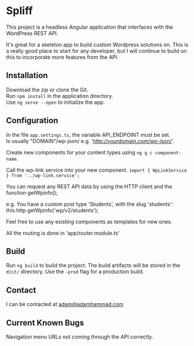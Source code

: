 # Spliff

This project is a headless Angular application that interfaces with the WordPress REST API.

It's great for a skeleton app to build custom Wordpress solutions on. This is a really good place to start for any developer, but I will continue to build on this to incorporate more features from the API.

## Installation

Download the zip or clone the Git.<br>
Run `npm install` in the application directory.<br>
Use `ng serve --open` to initialize the app.

## Configuration

In the file `app.settings.ts`, the variable API_ENDPOINT must be set.<br>
Is usually "DOMAIN"/wp-json/ e.g. 'http://yourdomain.com/wp-json/'.

Create new components for your content types using `ng g c component-name`.

Call the wp-link service into your new component.
`import { WpLinkService } from '../wp-link.service';`

You can request any REST API data by using the HTTP client and the function getWpinfo();

e.g. You have a custom post type 'Students', with the slug 'students':
  this.http.getWpinfo('wp/v2/students');
  
Feel free to use any existing components as templates for new ones.

All the routing is done in 'app/router.module.ts'

## Build

Run `ng build` to build the project. The build artifacts will be stored in the `dist/` directory. Use the `-prod` flag for a production build.

## Contact

I can be contacted at adam@adamhammad.com

## Current Known Bugs

Navigation menu URLs not coming through the API correctly.
